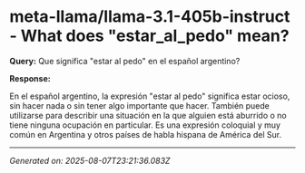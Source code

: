 # meta-llama/llama-3.1-405b-instruct - What does "estar_al_pedo" mean?

**Query:** Que significa "estar al pedo" en el español argentino?



**Response:**

En el español argentino, la expresión "estar al pedo" significa estar ocioso, sin hacer nada o sin tener algo importante que hacer. También puede utilizarse para describir una situación en la que alguien está aburrido o no tiene ninguna ocupación en particular. Es una expresión coloquial y muy común en Argentina y otros países de habla hispana de América del Sur.

---
*Generated on: 2025-08-07T23:21:36.083Z*
